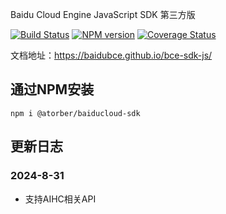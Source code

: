 Baidu Cloud Engine JavaScript SDK 第三方版

[![Build Status](https://travis-ci.org/baidubce/bce-sdk-js.svg?branch=master)](https://travis-ci.org/baidubce/bce-sdk-js)
[![NPM version](https://img.shields.io/npm/v/@baiducloud/sdk.svg?style=flat)](https://www.npmjs.com/package/@baiducloud/sdk)
[![Coverage Status](https://coveralls.io/repos/github/baidubce/bce-sdk-js/badge.svg?branch=master)](https://coveralls.io/github/baidubce/bce-sdk-js?branch=master)

文档地址：<https://baidubce.github.io/bce-sdk-js/>

## 通过NPM安装
```shell
npm i @atorber/baiducloud-sdk
```

## 更新日志

### 2024-8-31

- 支持AIHC相关API
